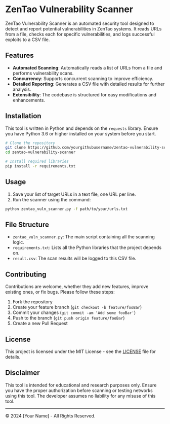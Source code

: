# ZenTao Vulnerability Scanner

ZenTao Vulnerability Scanner is an automated security tool designed to detect and report potential vulnerabilities in ZenTao systems. It reads URLs from a file, checks each for specific vulnerabilities, and logs successful exploits to a CSV file.

## Features

- **Automated Scanning**: Automatically reads a list of URLs from a file and performs vulnerability scans.
- **Concurrency**: Supports concurrent scanning to improve efficiency.
- **Detailed Reporting**: Generates a CSV file with detailed results for further analysis.
- **Extensibility**: The codebase is structured for easy modifications and enhancements.

## Installation

This tool is written in Python and depends on the `requests` library. Ensure you have Python 3.6 or higher installed on your system before you start.

```bash
# Clone the repository
git clone https://github.com/yourgithubusername/zentao-vulnerability-scanner.git
cd zentao-vulnerability-scanner

# Install required libraries
pip install -r requirements.txt
```

## Usage

1. Save your list of target URLs in a text file, one URL per line.
2. Run the scanner using the command:

```bash
python zentao_vuln_scanner.py -f path/to/your/urls.txt
```

## File Structure

- `zentao_vuln_scanner.py`: The main script containing all the scanning logic.
- `requirements.txt`: Lists all the Python libraries that the project depends on.
- `result.csv`: The scan results will be logged to this CSV file.

## Contributing

Contributions are welcome, whether they add new features, improve existing ones, or fix bugs. Please follow these steps:

1. Fork the repository
2. Create your feature branch (`git checkout -b feature/fooBar`)
3. Commit your changes (`git commit -am 'Add some fooBar'`)
4. Push to the branch (`git push origin feature/fooBar`)
5. Create a new Pull Request

## License

This project is licensed under the MIT License - see the [LICENSE](LICENSE) file for details.

## Disclaimer

This tool is intended for educational and research purposes only. Ensure you have the proper authorization before scanning or testing networks using this tool. The developer assumes no liability for any misuse of this tool.

---

© 2024 [Your Name] - All Rights Reserved.
